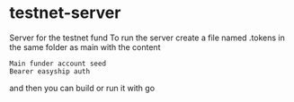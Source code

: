 # testnet-server
 Server for the testnet fund
To run the server create a file named .tokens in the same folder as main with the content
```
Main funder account seed
Bearer easyship auth
```

and then you can build or run it with go